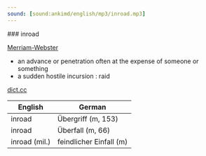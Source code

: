 ```yaml
---
sound: [sound:ankimd/english/mp3/inroad.mp3]
---
```


\### inroad

[Merriam-Webster](https://www.merriam-webster.com/dictionary/inroad)

- an advance or penetration often at the expense of someone or something
- a sudden hostile incursion : raid

[dict.cc](https://www.dict.cc/inroad)

| English        | German       |
| -------------- | ------------ |
| inroad | Übergriff (m, 153) |
| inroad | Überfall (m, 66) |
| inroad (mil.) | feindlicher Einfall (m) |
